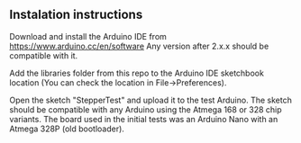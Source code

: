 ## Instalation instructions
Download and install the Arduino IDE  from https://www.arduino.cc/en/software
Any version after 2.x.x should be compatible with it.

Add the libraries folder from this repo to the Arduino IDE sketchbook location (You can check the location in File->Preferences).

Open the sketch "StepperTest" and upload it to the test Arduino. The sketch should be compatible with any Arduino using the Atmega 168 or 328 chip variants. The board used in the initial tests was an Arduino Nano with an Atmega 328P (old bootloader).